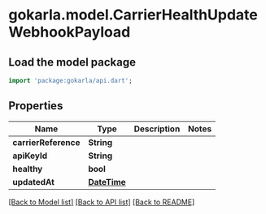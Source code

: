 # gokarla.model.CarrierHealthUpdateWebhookPayload

## Load the model package
```dart
import 'package:gokarla/api.dart';
```

## Properties
Name | Type | Description | Notes
------------ | ------------- | ------------- | -------------
**carrierReference** | **String** |  | 
**apiKeyId** | **String** |  | 
**healthy** | **bool** |  | 
**updatedAt** | [**DateTime**](DateTime.md) |  | 

[[Back to Model list]](../README.md#documentation-for-models) [[Back to API list]](../README.md#documentation-for-api-endpoints) [[Back to README]](../README.md)


